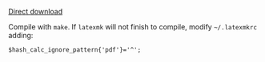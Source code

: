 [Direct download](https://github.com/Enrico204/bachelor-degree-thesis/releases/download/final/tesi.pdf)

Compile with `make`. If `latexmk` will not finish to compile, modify `~/.latexmkrc` adding:

	$hash_calc_ignore_pattern{'pdf'}='^';


